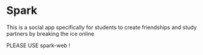 # Spark
This is a social app specifically for students to create friendships and study partners by breaking the ice online

PLEASE USE spark-web !
